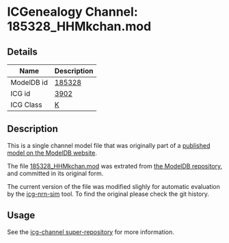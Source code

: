 # ICGenealogy Channel: 185328\_HHMkchan.mod

## Details

Name | Description
---- | -----------
ModelDB id | [185328](http://senselab.med.yale.edu/ModelDB/ShowModel.cshtml?model=185328)
ICG id | [3902](http://icg.neurotheory.ox.ac.uk/channels/1/3902)
ICG Class | [K](http://icg.neurotheory.ox.ac.uk/channels/1)

## Description

This is a single channel model file that was originally part of a [published model on the ModelDB website](http://senselab.med.yale.edu/mModelDB/ShowModel.cshtml?model=185328).


The file [185328\_HHMkchan.mod](185328_HHMkchan.mod) was extrated from [the ModelDB repository](http://senselab.med.yale.edu/ModelDB/ShowModel.cshtml?model=185328), and committed in its original form.

The current version of the file was modified slighly for automatic evaluation by the [icg-nrn-sim](https://github.com/icgenealogy/icg-nrn-sim) tool. To find the original please check the git history.


## Usage

See the [icg-channel super-repository](https://github.com/icgenealogy/icg-channels) for more information.